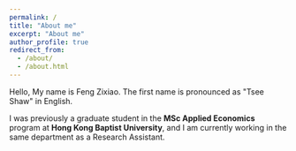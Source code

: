 ```yaml
---
permalink: /
title: "About me"
excerpt: "About me"
author_profile: true
redirect_from: 
  - /about/
  - /about.html
---
```


Hello, My name is Feng Zixiao. The first name is pronounced as "Tsee Shaw" in English. 

I was previously a graduate student in the **MSc Applied Economics** program at **Hong Kong Baptist University**, and I am currently working in the same department as a Research Assistant.
